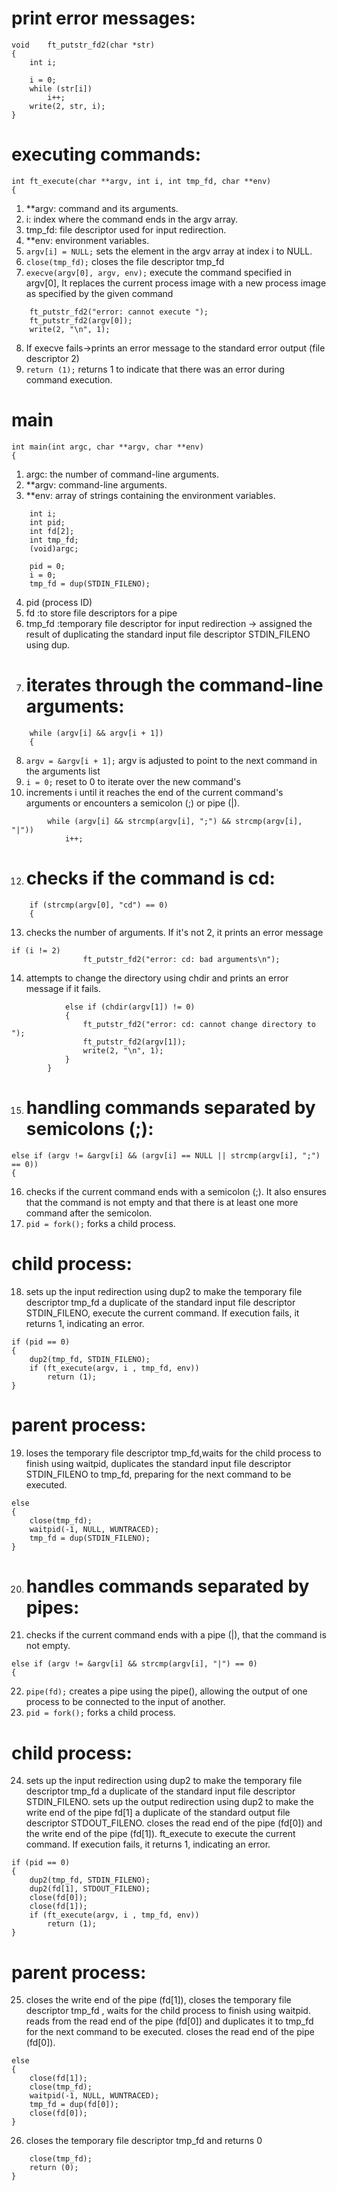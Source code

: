 # print error messages:
```
void	ft_putstr_fd2(char *str)
{
	int	i;

	i = 0;
	while (str[i])
		i++;
	write(2, str, i);
}
```
# executing commands:
```
int ft_execute(char **argv, int i, int tmp_fd, char **env)
{
```
1. **argv: command and its arguments.
2. i: index where the command ends in the argv array.
3. tmp_fd: file descriptor used for input redirection.
4. **env: environment variables.
5. ``` argv[i] = NULL; ``` sets the element in the argv array at index i to NULL.
6. ``` close(tmp_fd); ``` closes the file descriptor tmp_fd
7. ``` execve(argv[0], argv, env); ``` execute the command specified in argv[0], It replaces the current process image with a new process image as specified by the given command
```
    ft_putstr_fd2("error: cannot execute ");
    ft_putstr_fd2(argv[0]);
    write(2, "\n", 1);
```
8. If execve fails->prints an error message to the standard error output (file descriptor 2)
9. ``` return (1); ``` returns 1 to indicate that there was an error during command execution. 

# main
```
int main(int argc, char **argv, char **env)
{
```
1. argc: the number of command-line arguments.
2. **argv: command-line arguments.
3. **env: array of strings containing the environment variables.
```
    int i;
    int pid;
    int fd[2];
    int tmp_fd;
    (void)argc;

    pid = 0;
    i = 0;
    tmp_fd = dup(STDIN_FILENO);
```
4. pid (process ID)
5. fd :to store file descriptors for a pipe
6. tmp_fd :temporary file descriptor for input redirection -> assigned the result of duplicating the standard input file descriptor STDIN_FILENO using dup.
7. # iterates through the command-line arguments:
```
    while (argv[i] && argv[i + 1])
    {
```
8. ``` argv = &argv[i + 1]; ``` argv is adjusted to point to the next command in the arguments list
9. ``` i = 0; ``` reset to 0 to iterate over the new command's
10.  increments i until it reaches the end of the current command's arguments or encounters a semicolon (;) or pipe (|).
```
        while (argv[i] && strcmp(argv[i], ";") && strcmp(argv[i], "|"))
            i++;
```
12.  # checks if the command is cd:
```
	if (strcmp(argv[0], "cd") == 0)
	{
```
13.  checks the number of arguments. If it's not 2, it prints an error message
```
if (i != 2)
                ft_putstr_fd2("error: cd: bad arguments\n");
```
14.  attempts to change the directory using chdir and prints an error message if it fails.
```
            else if (chdir(argv[1]) != 0)
            {
                ft_putstr_fd2("error: cd: cannot change directory to ");
                ft_putstr_fd2(argv[1]);
                write(2, "\n", 1);
            }
        }
```
15.  # handling commands separated by semicolons (;):
```
else if (argv != &argv[i] && (argv[i] == NULL || strcmp(argv[i], ";") == 0))
{
```
16. checks if the current command ends with a semicolon (;). It also ensures that the command is not empty and that there is at least one more command after the semicolon.
17. ``` pid = fork(); ``` forks a child process.
# child process:
18. sets up the input redirection using dup2 to make the temporary file descriptor tmp_fd a duplicate of the standard input file descriptor STDIN_FILENO, execute the current command. If execution fails, it returns 1, indicating an error.
```
if (pid == 0)
{
    dup2(tmp_fd, STDIN_FILENO);
    if (ft_execute(argv, i , tmp_fd, env))
        return (1);
}
```
# parent process:
19. loses the temporary file descriptor tmp_fd,waits for the child process to finish using waitpid, duplicates the standard input file descriptor STDIN_FILENO to tmp_fd, preparing for the next command to be executed.
```
else
{
    close(tmp_fd);
    waitpid(-1, NULL, WUNTRACED);
    tmp_fd = dup(STDIN_FILENO);
}
```
20. # handles commands separated by pipes:
21. checks if the current command ends with a pipe (|), that the command is not empty.
```
else if (argv != &argv[i] && strcmp(argv[i], "|") == 0)
{
```
22. ``` pipe(fd); ``` creates a pipe using the pipe(), allowing the output of one process to be connected to the input of another.
23. ``` pid = fork(); ``` forks a child process.
# child process:
24. sets up the input redirection using dup2 to make the temporary file descriptor tmp_fd a duplicate of the standard input file descriptor STDIN_FILENO. sets up the output redirection using dup2 to make the write end of the pipe fd[1] a duplicate of the standard output file descriptor STDOUT_FILENO. closes the read end of the pipe (fd[0]) and the write end of the pipe (fd[1]). ft_execute to execute the current command. If execution fails, it returns 1, indicating an error.
```
if (pid == 0)
{
    dup2(tmp_fd, STDIN_FILENO);
    dup2(fd[1], STDOUT_FILENO);
    close(fd[0]);
    close(fd[1]);
    if (ft_execute(argv, i , tmp_fd, env))
        return (1);
}
```
# parent process:
25. closes the write end of the pipe (fd[1]), closes the temporary file descriptor tmp_fd , waits for the child process to finish using waitpid. reads from the read end of the pipe (fd[0]) and duplicates it to tmp_fd for the next command to be executed. closes the read end of the pipe (fd[0]).
```
else
{
    close(fd[1]);
    close(tmp_fd);
    waitpid(-1, NULL, WUNTRACED);
    tmp_fd = dup(fd[0]);
    close(fd[0]);
}
```
26.  closes the temporary file descriptor tmp_fd and returns 0
```
    close(tmp_fd);
    return (0);
}
```

